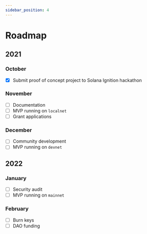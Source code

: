 ```yaml
---
sidebar_position: 4
---
```


# Roadmap

## 2021

### October

- [x] Submit proof of concept project to Solana Ignition hackathon

### November

- [ ] Documentation
- [ ] MVP running on `localnet`
- [ ] Grant applications

### December

- [ ] Community development
- [ ] MVP running on `devnet`

## 2022

### January

- [ ] Security audit
- [ ] MVP running on `mainnet`

### February

- [ ]  Burn keys
- [ ]  DAO funding
